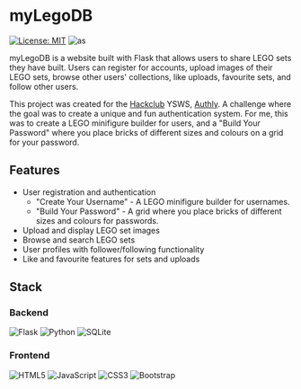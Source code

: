# myLegoDB

[![License: MIT](https://img.shields.io/badge/License-MIT-yellow.svg)](https://opensource.org/licenses/MIT)
![as](https://hackatime-badge.hackclub.com/U0971C3C44D/myLegoDB)

myLegoDB is a website built with Flask that allows users to share LEGO sets they have built. Users can register for accounts, upload images of their LEGO sets, browse other users' collections, like uploads, favourite sets, and follow other users.

This project was created for the [Hackclub](https://hackclub.com/) YSWS, [Authly](https://authly.hackclub.com/). A challenge where the goal was to create a unique and fun authentication system. For me, this was to create a LEGO minifigure builder for users, and a "Build Your Password" where you place bricks of different sizes and colours on a grid for your password.

## Features

- User registration and authentication
  - "Create Your Username" - A LEGO minifigure builder for usernames.
  - "Build Your Password" - A grid where you place bricks of different sizes and colours for passwords.
- Upload and display LEGO set images
- Browse and search LEGO sets
- User profiles with follower/following functionality
- Like and favourite features for sets and uploads

## Stack

### Backend

![Flask](https://img.shields.io/badge/flask-%23000.svg?style=for-the-badge&logo=flask&logoColor=white)
![Python](https://img.shields.io/badge/python-3670A0?style=for-the-badge&logo=python&logoColor=ffdd54)
![SQLite](https://img.shields.io/badge/sqlite-%2307405e.svg?style=for-the-badge&logo=sqlite&logoColor=white)

### Frontend

![HTML5](https://img.shields.io/badge/html5-%23E34F26.svg?style=for-the-badge&logo=html5&logoColor=white)
![JavaScript](https://img.shields.io/badge/javascript-%23323330.svg?style=for-the-badge&logo=javascript&logoColor=%23F7DF1E)
![CSS3](https://img.shields.io/badge/css3-%231572B6.svg?style=for-the-badge&logo=css3&logoColor=white)
![Bootstrap](https://img.shields.io/badge/bootstrap-%238511FA.svg?style=for-the-badge&logo=bootstrap&logoColor=white)
